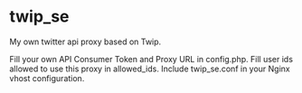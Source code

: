 twip_se
=======

My own twitter api proxy based on Twip.

Fill your own API Consumer Token and Proxy URL in config.php.
Fill user ids allowed to use this proxy in allowed_ids.
Include twip_se.conf in your Nginx vhost configuration.
